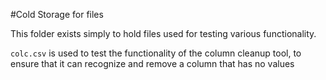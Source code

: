 #Cold Storage for files

This folder exists simply to hold files used
for testing various functionality.


`colc.csv` is used to test the functionality of the
column cleanup tool, to ensure that
it can recognize and remove a column
that has no values